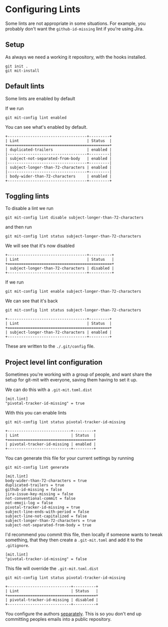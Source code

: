 # Configuring Lints

Some lints are not appropriate in some situations. For example, you
probably don't want the `github-id-missing` lint if you're using Jira.

## Setup

As always we need a working it repository, with the hooks installed.

``` shell,script(name="1",expected_exit_code=0)
git init .
git mit-install
```

## Default lints

Some lints are enabled by default

If we run

``` shell,script(name="2",expected_exit_code=0)
git mit-config lint enabled
```

You can see what's enabled by default.

``` text,verify(script_name="2",stream=stdout)
+-----------------------------------+---------+
| Lint                              | Status  |
+=============================================+
| duplicated-trailers               | enabled |
|-----------------------------------+---------|
| subject-not-separated-from-body   | enabled |
|-----------------------------------+---------|
| subject-longer-than-72-characters | enabled |
|-----------------------------------+---------|
| body-wider-than-72-characters     | enabled |
+-----------------------------------+---------+
```

## Toggling lints

To disable a lint we run

``` shell,script(name="4",expected_exit_code=0)
git mit-config lint disable subject-longer-than-72-characters
```

and then run

``` shell,script(name="5",expected_exit_code=0)
git mit-config lint status subject-longer-than-72-characters
```

We will see that it's now disabled

``` text,verify(script_name="5",stream=stdout)
+-----------------------------------+----------+
| Lint                              | Status   |
+==============================================+
| subject-longer-than-72-characters | disabled |
+-----------------------------------+----------+
```

If we run

``` shell,script(name="6",expected_exit_code=0)
git mit-config lint enable subject-longer-than-72-characters
```

We can see that it's back

``` shell,script(name="6",expected_exit_code=0)
git mit-config lint status subject-longer-than-72-characters
```

``` text,verify(script_name="6",stream=stdout)
+-----------------------------------+---------+
| Lint                              | Status  |
+=============================================+
| subject-longer-than-72-characters | enabled |
+-----------------------------------+---------+
```

These are written to the `./.git/config` file.

## Project level lint configuration

Sometimes you're working with a group of people, and want share the
setup for git-mit with everyone, saving them having to set it up.

We can do this with a `.git-mit.toml.dist`

``` toml,file(path=".git-mit.toml.dist")
[mit.lint]
"pivotal-tracker-id-missing" = true
```

With this you can enable lints

``` shell,script(name="7",expected_exit_code=0)
git mit-config lint status pivotal-tracker-id-missing
```

``` text,verify(script_name="7",stream=stdout)
+----------------------------+---------+
| Lint                       | Status  |
+======================================+
| pivotal-tracker-id-missing | enabled |
+----------------------------+---------+
```

You can generate this file for your current settings by running

``` shell,script(name="7",expected_exit_code=0)
git mit-config lint generate
```

``` toml,verify(script_name="7",stream=stdout)
[mit.lint]
body-wider-than-72-characters = true
duplicated-trailers = true
github-id-missing = false
jira-issue-key-missing = false
not-conventional-commit = false
not-emoji-log = false
pivotal-tracker-id-missing = true
subject-line-ends-with-period = false
subject-line-not-capitalized = false
subject-longer-than-72-characters = true
subject-not-separated-from-body = true
```

I'd recommend you commit this file, then locally if someone wants to
tweak something, that they then create a `.git-mit.toml` and add it to
the `.gitignore`.

``` toml,file(path=".git-mit.toml")
[mit.lint]
"pivotal-tracker-id-missing" = false
```

This file will override the `.git-mit.toml.dist`

``` shell,script(name="8",expected_exit_code=0)
git mit-config lint status pivotal-tracker-id-missing
```

``` text,verify(script_name="8",stream=stdout)
+----------------------------+----------+
| Lint                       | Status   |
+=======================================+
| pivotal-tracker-id-missing | disabled |
+----------------------------+----------+
```

You configure the authors [separately](../mit.md). This is so you don't
end up committing peoples emails into a public repository.
